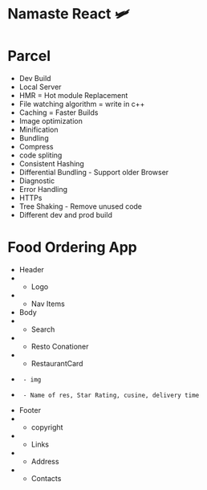 # Namaste React 🛩️


# Parcel
- Dev Build
- Local Server
- HMR = Hot module Replacement
- File watching algorithm = write in c++
- Caching = Faster Builds
- Image optimization
- Minification
- Bundling
- Compress
- code spliting
- Consistent Hashing
- Differential Bundling - Support older Browser
- Diagnostic
- Error Handling
- HTTPs
- Tree Shaking - Remove unused code
- Different dev and prod build



# Food Ordering App
 * Header
 * - Logo
 * - Nav Items
 * Body
 *  - Search
 *  - Resto Conationer
 *    - RestaurantCard
 *      - img
 *      - Name of res, Star Rating, cusine, delivery time
 * Footer
 *  - copyright
 *  - Links
 *  - Address
 *  - Contacts